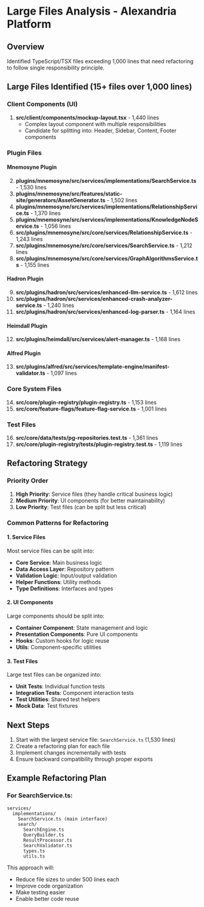 # Large Files Analysis - Alexandria Platform

## Overview
Identified TypeScript/TSX files exceeding 1,000 lines that need refactoring to follow single responsibility principle.

## Large Files Identified (15+ files over 1,000 lines)

### Client Components (UI)
1. **src/client/components/mockup-layout.tsx** - 1,440 lines
   - Complex layout component with multiple responsibilities
   - Candidate for splitting into: Header, Sidebar, Content, Footer components

### Plugin Files

#### Mnemosyne Plugin
2. **plugins/mnemosyne/src/services/implementations/SearchService.ts** - 1,530 lines
3. **plugins/mnemosyne/src/features/static-site/generators/AssetGenerator.ts** - 1,502 lines
4. **plugins/mnemosyne/src/services/implementations/RelationshipService.ts** - 1,370 lines
5. **plugins/mnemosyne/src/services/implementations/KnowledgeNodeService.ts** - 1,056 lines
6. **src/plugins/mnemosyne/src/core/services/RelationshipService.ts** - 1,243 lines
7. **src/plugins/mnemosyne/src/core/services/SearchService.ts** - 1,212 lines
8. **src/plugins/mnemosyne/src/core/services/GraphAlgorithmsService.ts** - 1,155 lines

#### Hadron Plugin
9. **src/plugins/hadron/src/services/enhanced-llm-service.ts** - 1,612 lines
10. **src/plugins/hadron/src/services/enhanced-crash-analyzer-service.ts** - 1,240 lines
11. **src/plugins/hadron/src/services/enhanced-log-parser.ts** - 1,164 lines

#### Heimdall Plugin
12. **src/plugins/heimdall/src/services/alert-manager.ts** - 1,168 lines

#### Alfred Plugin
13. **src/plugins/alfred/src/services/template-engine/manifest-validator.ts** - 1,097 lines

### Core System Files
14. **src/core/plugin-registry/plugin-registry.ts** - 1,153 lines
15. **src/core/feature-flags/feature-flag-service.ts** - 1,001 lines

### Test Files
16. **src/core/data/__tests__/pg-repositories.test.ts** - 1,361 lines
17. **src/core/plugin-registry/__tests__/plugin-registry.test.ts** - 1,119 lines

## Refactoring Strategy

### Priority Order
1. **High Priority**: Service files (they handle critical business logic)
2. **Medium Priority**: UI components (for better maintainability)
3. **Low Priority**: Test files (can be split but less critical)

### Common Patterns for Refactoring

#### 1. Service Files
Most service files can be split into:
- **Core Service**: Main business logic
- **Data Access Layer**: Repository pattern
- **Validation Logic**: Input/output validation
- **Helper Functions**: Utility methods
- **Type Definitions**: Interfaces and types

#### 2. UI Components
Large components should be split into:
- **Container Component**: State management and logic
- **Presentation Components**: Pure UI components
- **Hooks**: Custom hooks for logic reuse
- **Utils**: Component-specific utilities

#### 3. Test Files
Large test files can be organized into:
- **Unit Tests**: Individual function tests
- **Integration Tests**: Component interaction tests
- **Test Utilities**: Shared test helpers
- **Mock Data**: Test fixtures

## Next Steps

1. Start with the largest service file: `SearchService.ts` (1,530 lines)
2. Create a refactoring plan for each file
3. Implement changes incrementally with tests
4. Ensure backward compatibility through proper exports

## Example Refactoring Plan

### For SearchService.ts:
```
services/
  implementations/
    SearchService.ts (main interface)
    search/
      SearchEngine.ts
      QueryBuilder.ts
      ResultProcessor.ts
      SearchValidator.ts
      types.ts
      utils.ts
```

This approach will:
- Reduce file sizes to under 500 lines each
- Improve code organization
- Make testing easier
- Enable better code reuse